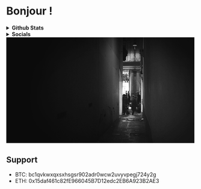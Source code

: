 # Bonjour !

<details>	
  <summary><b>Github Stats</b></summary>

  <br />
  <img height="200em" src="https://github-readme-stats.vercel.app/api?username=culturally&title_color=ffffff&text_color=c9cacc&icon_color=2bbc8a&bg_color=1d1f21" />
  <img height="200em" src="https://github-readme-stats.vercel.app/api/top-langs/?username=culturally&title_color=ffffff&text_color=c9cacc&icon_color=2bbc8a&bg_color=1d1f21"/>
</details>


<details>	
  <summary><b>Socials</b></summary>

- Discord: [detective#5047](https://discord.gg/m922xF9)

- Telegram: [@baryons](https://t.me/undecryptable)
</details>

<img src="https://github.com/culturally/culturally/blob/main/23CC9B65-ECCD-49C3-8802-ED4F47BA25BE.gif">

## Support

- BTC: bc1qvkwxqxsxhsgsr902adr0wcw2uvyvpegj724y2g
- ETH: 0x15daf461c82fE966045B7D12edc2EB6A923B2AE3
